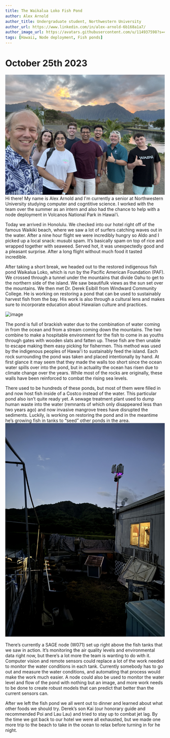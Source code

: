 ```yaml
---
title: The Waikalua Loko Fish Pond
author: Alex Arnold
author_title: Undergraduate student, Northwestern University
author_url: https://www.linkedin.com/in/alex-arnold-6b168a1a7/
author_image_url: https://avatars.githubusercontent.com/u/114937598?s=400&u=3cc10cf57e285dd0d8b32dae2646dc6ae71ff14b&v=4
tags: [Hawaii, Node deployment, Fish ponds]
---
```


# October 25th 2023
![image](./img/hawaii-october-2023/group.jpg)
Hi there! My name is Alex Arnold and I'm currently a senior at Northwestern University studying computer and cogntitive science. I worked with the team over the summer as an intern and also had the chance to help with a node deployment in Volcanos National Park in Hawai'i. 

Today we arrived in Honolulu. We checked into our hotel right off of the famous Waikiki beach, where we saw a lot of surfers catching waves out in the water. After a nine hour flight we were incredibly hungry so Aldo and I picked up a local snack: musubi spam. It’s basically spam on top of rice and wrapped together with seaweed. Served hot, it was unexpectedly good and a pleasant surprise. After a long flight without much food it tasted incredible.

After taking a short break, we headed out to the restored indigenous fish pond Waikalua Loko, which is run by the Pacific American Foundation (PAF). We crossed through a tunnel under the mountains that divide Oahu to get to the northern side of the island. We saw beautifulk views as the sun set over the mountains. We then met Dr. Derek Esibill from Windward Community College. He is working on restoring a pond that can be used to sustainably harvest fish from the bay. His work is also through a cultural lens and makes sure to incorporate education about Hawaiian culture and practices.

![image](./img/hawaii-october-2023/fire.jpg)

The pond is full of brackish water due to the combination of water coming in from the ocean and from a stream coming down the mountains. The two combine to make a hospitable environment for the fish to come in as youths through gates with wooden slats and fatten up. These fish are then unable to escape making them easy picking for fishermen. This method was used by the indigenous peoples of Hawai'i to sustainably feed the island. Each rock surrounding the pond was taken and placed intentionally by hand. At first glance it may seem that they made the walls too short since the ocean water spills over into the pond, but in actuality the ocean has risen due to climate change over the years. While most of the rocks are originally, these walls have been reinforced to combat the rising sea levels.

There used to be hundreds of these ponds, but most of them were filled in and now host fish inside of a Costco instead of the water. This particular pond also isn’t quite ready yet. A sewage treatment plant used to dump human waste into the water (remnants of which only disappeared less than two years ago) and now invasive mangrove trees have disrupted the sediments. Luckily, is working on restoring the pond and in the meantime he’s growing fish in tanks to “seed” other ponds in the area.
![image](./img/hawaii-october-2023/node.jpg)

There’s currently a SAGE node (W071) set up right above the fish tanks that we saw in action. It’s monitoring the air quality levels and environmental data right now, but there’s a lot more the team is wanting to do with it. Computer vision and remote sensors could replace a lot of the work needed to monitor the water conditions in each tank. Currently somebody has to go out and measure the water conditions, and automating that process would make the work much easier. A node could also be used to monitor the water level and flow of the pond with nothing but an image, and more work needs to be done to create robust models that can predict that better than the current sensors can.

After we left the fish pond we all went out to dinner and learned about what other foods we should try. Derek’s son Kai (our honorary guide and recommended Poi and Lau Lau) and tried to stay up to combat jet lag. By the time we got back to our hotel we were all exhausted, but we made one more trip to the beach to take in the ocean to relax before turning in for he night.
